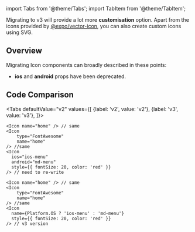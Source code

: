 import Tabs from '@theme/Tabs';
import TabItem from '@theme/TabItem';

Migrating to v3 will provide a lot more **customisation** option. Apart from the icons provided by [@expo/vector-icon](https://github.com/expo/vector-icons), you can also create custom icons using SVG.

## Overview

Migrating Icon components can broadly described in these points:

- **ios** and **android** props have been deprecated.

## Code Comparison

<Tabs
defaultValue="v2"
values={[
{label: 'v2', value: 'v2'},
{label: 'v3', value: 'v3'},
]}>
<TabItem value="v2">

```tsx
<Icon name="home" /> // same
<Icon
	type="FontAwesome"
	name="home"
/> //same
<Icon
  ios="ios-menu"
  android="md-menu"
  style={{ fontSize: 20, color: 'red' }}
/> // need to re-write
```

</TabItem>
<TabItem value="v3">

```tsx
<Icon name="home" /> // same
<Icon
	type="FontAwesome"
	name="home"
/> //same
<Icon
  name={Platform.OS ? 'ios-menu' : 'md-menu'}
  style={{ fontSize: 20, color: 'red' }}
/> // v3 version
```

</TabItem>
</Tabs>
